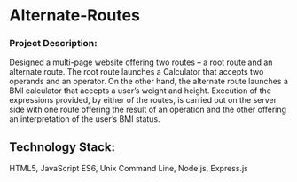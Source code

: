# Alternate-Routes
### Project Description:
Designed a multi-page website offering two routes – a root route and an alternate route. The root route launches a Calculator that accepts two operands and an operator. On the other hand, the alternate route launches a BMI calculator that accepts a user’s weight and height. Execution of the expressions provided, by either of the routes, is carried out on the server side with one route offering the result of an operation and the other offering an interpretation of the user’s BMI status.
## Technology Stack:
HTML5, JavaScript ES6, Unix Command Line, Node.js, Express.js
